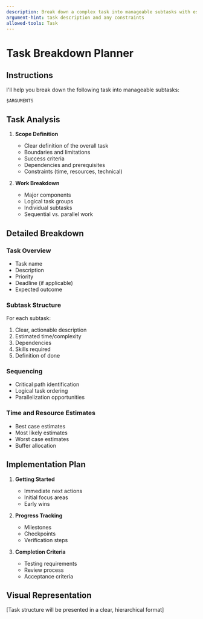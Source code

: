 ```yaml
---
description: Break down a complex task into manageable subtasks with estimates
argument-hint: task description and any constraints
allowed-tools: Task
---
```


# Task Breakdown Planner

## Instructions

I'll help you break down the following task into manageable subtasks:

```
$ARGUMENTS
```

## Task Analysis

1. **Scope Definition**
   - Clear definition of the overall task
   - Boundaries and limitations
   - Success criteria
   - Dependencies and prerequisites
   - Constraints (time, resources, technical)

2. **Work Breakdown**
   - Major components
   - Logical task groups
   - Individual subtasks
   - Sequential vs. parallel work

## Detailed Breakdown

### Task Overview
- Task name
- Description
- Priority
- Deadline (if applicable)
- Expected outcome

### Subtask Structure
For each subtask:
1. Clear, actionable description
2. Estimated time/complexity
3. Dependencies
4. Skills required
5. Definition of done

### Sequencing
- Critical path identification
- Logical task ordering
- Parallelization opportunities

### Time and Resource Estimates
- Best case estimates
- Most likely estimates
- Worst case estimates
- Buffer allocation

## Implementation Plan

1. **Getting Started**
   - Immediate next actions
   - Initial focus areas
   - Early wins

2. **Progress Tracking**
   - Milestones
   - Checkpoints
   - Verification steps

3. **Completion Criteria**
   - Testing requirements
   - Review process
   - Acceptance criteria

## Visual Representation
[Task structure will be presented in a clear, hierarchical format]